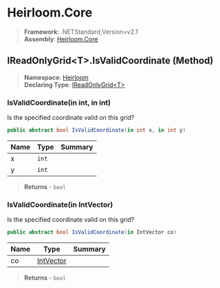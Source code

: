 # Heirloom.Core

> **Framework**: .NETStandard,Version=v2.1  
> **Assembly**: [Heirloom.Core][0]

## IReadOnlyGrid\<T>.IsValidCoordinate (Method)

> **Namespace**: [Heirloom][0]  
> **Declaring Type**: [IReadOnlyGrid\<T>][1]

### IsValidCoordinate(in int, in int)

Is the specified coordinate valid on this grid?

```cs
public abstract bool IsValidCoordinate(in int x, in int y)
```

| Name | Type  | Summary |
|------|-------|---------|
| x    | `int` |         |
| y    | `int` |         |

> **Returns** - `bool`

### IsValidCoordinate(in IntVector)

Is the specified coordinate valid on this grid?

```cs
public abstract bool IsValidCoordinate(in IntVector co)
```

| Name | Type           | Summary |
|------|----------------|---------|
| co   | [IntVector][2] |         |

> **Returns** - `bool`

[0]: ../../../Heirloom.Core.md
[1]: ../IReadOnlyGrid[T].md
[2]: ../IntVector.md
